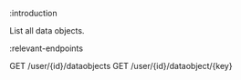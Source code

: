 :introduction

List all data objects.

:relevant-endpoints

GET /user/{id}/dataobjects
GET /user/{id}/dataobject/{key}
